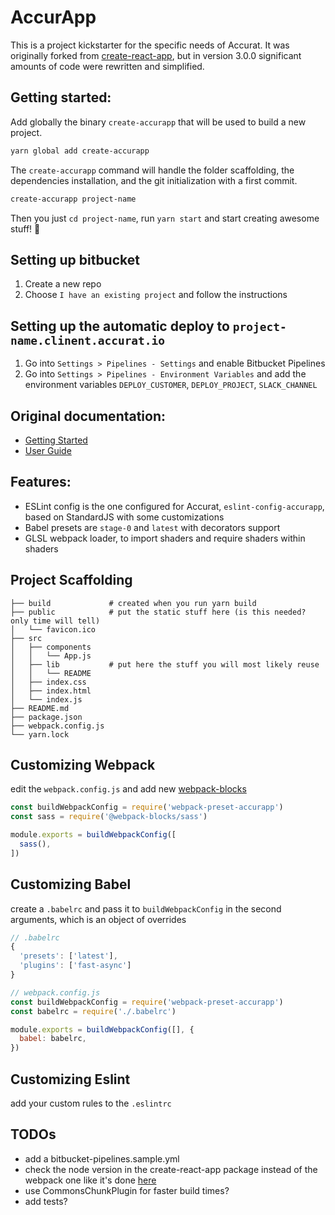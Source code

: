 # AccurApp
This is a project kickstarter for the specific needs of Accurat.
It was originally forked from [create-react-app](https://github.com/facebookincubator/create-react-app/),
but in version 3.0.0 significant amounts of code were rewritten and simplified.

## Getting started:
Add globally the binary `create-accurapp` that will be used to build a new project.
```sh
yarn global add create-accurapp
```

The `create-accurapp` command will handle the folder scaffolding, the dependencies installation, and the git initialization with a first commit.
```sh
create-accurapp project-name
```

Then you just `cd project-name`, run `yarn start` and start creating awesome stuff! 🎉

## Setting up bitbucket
1. Create a new repo
2. Choose `I have an existing project` and follow the instructions

## Setting up the automatic deploy to `project-name.clinent.accurat.io`
1. Go into `Settings > Pipelines - Settings` and enable Bitbucket Pipelines
2. Go into `Settings > Pipelines - Environment Variables` and add the environment variables `DEPLOY_CUSTOMER`, `DEPLOY_PROJECT`, `SLACK_CHANNEL`

## Original documentation:
- [Getting Started](https://github.com/facebookincubator/create-react-app/#getting-started)
- [User Guide](https://github.com/facebookincubator/create-react-app/blob/master/packages/react-scripts/template/README.md)

## Features:
- ESLint config is the one configured for Accurat, `eslint-config-accurapp`, based on StandardJS with some customizations
- Babel presets are `stage-0` and `latest` with decorators support
- GLSL webpack loader, to import shaders and require shaders within shaders

## Project Scaffolding
```
├── build             # created when you run yarn build
├── public            # put the static stuff here (is this needed? only time will tell)
│   └── favicon.ico
├── src
│   ├── components
│   │   └── App.js
│   ├── lib           # put here the stuff you will most likely reuse
│   │   └── README
│   ├── index.css
│   ├── index.html
│   └── index.js
├── README.md
├── package.json
├── webpack.config.js
└── yarn.lock
```

## Customizing Webpack
edit the `webpack.config.js` and add new [webpack-blocks](https://github.com/andywer/webpack-blocks)
```js
const buildWebpackConfig = require('webpack-preset-accurapp')
const sass = require('@webpack-blocks/sass')

module.exports = buildWebpackConfig([
  sass(),
])
```

## Customizing Babel
create a `.babelrc` and pass it to `buildWebpackConfig` in the second arguments, which is an object of overrides
```js
// .babelrc
{
  'presets': ['latest'],
  'plugins': ['fast-async']
}

// webpack.config.js
const buildWebpackConfig = require('webpack-preset-accurapp')
const babelrc = require('./.babelrc')

module.exports = buildWebpackConfig([], {
  babel: babelrc,
})
```

## Customizing Eslint
add your custom rules to the `.eslintrc`


## TODOs
- add a bitbucket-pipelines.sample.yml
- check the node version in the create-react-app package instead of the webpack one like it's done [here](https://github.com/facebookincubator/create-react-app/blob/master/packages/create-react-app/index.js)
- use CommonsChunkPlugin for faster build times?
- add tests?
